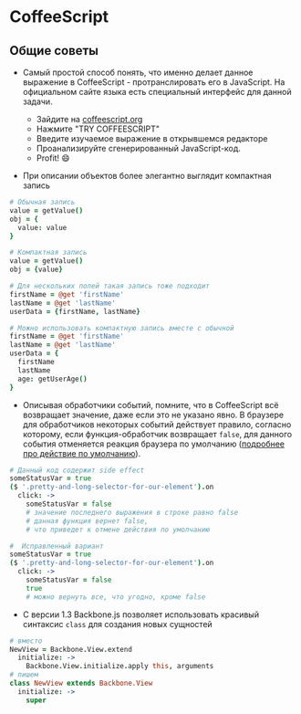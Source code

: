 # CoffeeScript

## Общие советы

* Самый простой способ понять, что именно делает данное выражение в СoffeeScript - протранслировать его в JavaScript. 
На официальном сайте языка есть специальный интерфейс для данной задачи.
  - Зайдите на [coffeescript.org](http://coffeescript.org/)
  - Нажмите "TRY COFFEESCRIPT"
  - Введите изучаемое выражение в открывшемся редакторе
  - Проанализируйте сгенерированный JavaScript-код.
  - Profit! :smile: 

* При описании объектов более элегантно выглядит компактная запись

```coffeescript
# Обычная запись
value = getValue()
obj = {
  value: value
}

# Компактная запись
value = getValue()
obj = {value}

# Для нескольких полей такая запись тоже подходит
firstName = @get 'firstName'
lastName = @get 'lastName'
userData = {firstName, lastName}

# Можно использовать компактную запись вместе с обычной
firstName = @get 'firstName'
lastName = @get 'lastName'
userData = {
  firstName
  lastName
  age: getUserAge()
}
```

* Описывая обработчики событий, помните, что в CoffeeScript всё возвращает значение, даже если это не указано явно. В 
браузере для обработчиков некоторых событий действует правило, согласно которому, если функция-обработчик возвращает 
`false`, для данного события отменяется реакция браузера по умолчанию 
([подробнее про действие по умолчанию](http://learn.javascript.ru/default-browser-action)).

```coffeescript
# Данный код содержит side effect
someStatusVar = true
($ '.pretty-and-long-selector-for-our-element').on
  click: ->
    someStatusVar = false 
    # значение последнего выражения в строке равно false
    # данная функция вернет false,
    # что приведет к отмене действия по умолчанию

#  Исправленный вариант
someStatusVar = true
($ '.pretty-and-long-selector-for-our-element').on
  click: ->
    someStatusVar = false
    true 
    # можно вернуть все, что угодно, кроме false
```

* С версии 1.3 Backbone.js позволяет использовать красивый синтаксис `class` для создания новых сущностей

```coffeescript
# вместо 
NewView = Backbone.View.extend
  initialize: ->
    Backbone.View.initialize.apply this, arguments
# пишем
class NewView extends Backbone.View
  initialize: ->
    super
```
